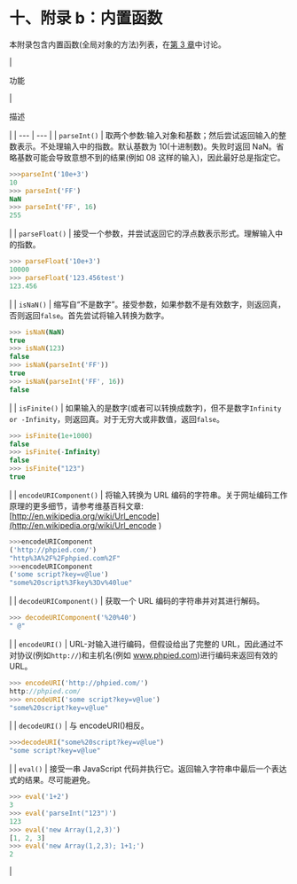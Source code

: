 # 十、附录 b：内置函数

本附录包含内置函数(全局对象的方法)列表，在[第 3 章](03.html "Chapter 3\. Functions")中讨论。

<colgroup><col style="text-align: left"> <col></colgroup> 
| 

功能

 | 

描述

 |
| --- | --- |
| `parseInt()` | 取两个参数:输入对象和基数；然后尝试返回输入的整数表示。不处理输入中的指数。默认基数为 10(十进制数)。失败时返回 NaN。省略基数可能会导致意想不到的结果(例如 08 这样的输入)，因此最好总是指定它。

```js
>>>parseInt('10e+3')
10
>>> parseInt('FF')
NaN
>>> parseInt('FF', 16)
255

```

 |
| `parseFloat()` | 接受一个参数，并尝试返回它的浮点数表示形式。理解输入中的指数。

```js
>>> parseFloat('10e+3')
10000
>>> parseFloat('123.456test')
123.456

```

 |
| `isNaN()` | 缩写自“不是数字”。接受参数，如果参数不是有效数字，则返回真，否则返回`false`。首先尝试将输入转换为数字。

```js
>>> isNaN(NaN)
true
>>> isNaN(123)
false
>>> isNaN(parseInt('FF'))
true
>>> isNaN(parseInt('FF', 16))
false

```

 |
| `isFinite()` | 如果输入的是数字(或者可以转换成数字)，但不是数字`Infinity or -Infinity`，则返回真。对于无穷大或非数值，返回`false`。

```js
>>> isFinite(1e+1000)
false
>>> isFinite(-Infinity)
false
>>> isFinite("123")
true

```

 |
| `encodeURIComponent()` | 将输入转换为 URL 编码的字符串。关于网址编码工作原理的更多细节，请参考维基百科文章:[http://en.wikipedia.org/wiki/Url_encode](http://en.wikipedia.org/wiki/Url_encode )

```js
>>>encodeURIComponent
('http://phpied.com/')
"http%3A%2F%2Fphpied.com%2F"
>>>encodeURIComponent
('some script?key=v@lue')
"some%20script%3Fkey%3Dv%40lue"

```

 |
| `decodeURIComponent()` | 获取一个 URL 编码的字符串并对其进行解码。

```js
>>> decodeURIComponent('%20%40')
" @"

```

 |
| `encodeURI()` | URL-对输入进行编码，但假设给出了完整的 URL，因此通过不对协议(例如`http://`)和主机名(例如 www.phpied.com)进行编码来返回有效的 URL。

```js
>>> encodeURI('http://phpied.com/')
http://phpied.com/
>>> encodeURI('some script?key=v@lue')
"some%20script?key=v@lue"

```

 |
| `decodeURI()` | 与 encodeURI()相反。

```js
>>>decodeURI("some%20script?key=v@lue")
"some script?key=v@lue"

```

 |
| `eval()` | 接受一串 JavaScript 代码并执行它。返回输入字符串中最后一个表达式的结果。尽可能避免。

```js
>>> eval('1+2')
3
>>> eval('parseInt("123")')
123
>>> eval('new Array(1,2,3)')
[1, 2, 3]
>>> eval('new Array(1,2,3); 1+1;')
2

```

 |